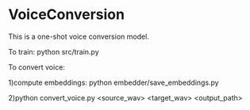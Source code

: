 # VoiceConversion
This is a one-shot voice conversion model.

To train:
python src/train.py

To convert voice:

1)compute embeddings: python embedder/save_embeddings.py

2)python convert_voice.py <source_wav> <target_wav> <output_path>
